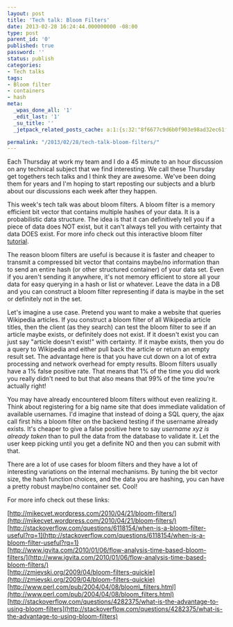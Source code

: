 ```yaml
---
layout: post
title: 'Tech talk: Bloom Filters'
date: 2013-02-28 16:24:44.000000000 -08:00
type: post
parent_id: '0'
published: true
password: ''
status: publish
categories:
- Tech talks
tags:
- Bloom filter
- containers
- hash
meta:
  _wpas_done_all: '1'
  _edit_last: '1'
  _su_title: ''
  _jetpack_related_posts_cache: a:1:{s:32:"8f6677c9d6b0f903e98ad32ec61f8deb";a:2:{s:7:"expires";i:1554378326;s:7:"payload";a:3:{i:0;a:1:{s:2:"id";i:4027;}i:1;a:1:{s:2:"id";i:3500;}i:2;a:1:{s:2:"id";i:2274;}}}}

permalink: "/2013/02/28/tech-talk-bloom-filters/"
---
```

Each Thursday at work my team and I do a 45 minute to an hour discussion on any technical subject that we find interesting. We call these Thursday get togethers tech talks and I think they are awesome. We've been doing them for years and I'm hoping to start reposting our subjects and a blurb about our discussions each week after they happen.

This week's tech talk was about bloom filters. A bloom filter is a memory efficient bit vector that contains multiple hashes of your data. It is a probabilistic data structure. The idea is that it can definitively tell you if a piece of data does NOT exist, but it can't always tell you with certainty that data DOES exist. For more info check out this interactive bloom filter [tutorial](http://billmill.org/bloomfilter-tutorial/).

The reason bloom filters are useful is because it is faster and cheaper to transmit a compressed bit vector that contains maybe/no information than to send an entire hash (or other structured container) of your data set. Even if you aren't sending it anywhere, it's not memory efficient to store all your data for easy querying in a hash or list or whatever. Leave the data in a DB and you can construct a bloom filter representing if data is maybe in the set or definitely not in the set.

Let's imagine a use case. Pretend you want to make a website that queries Wikipedia articles. If you construct a bloom filter of all Wikipedia article titles, then the client (as they search) can test the bloom filter to see if an article maybe exists, or definitely does not exist. If it doesn't exist you can just say "article doesn't exist!" with certainty. If it maybe exists, then you do a query to Wikipedia and either pull back the article or return an empty result set. The advantage here is that you have cut down on a lot of extra processing and network overhead for empty results. Bloom filters usually have a 1% false positive rate. That means that 1% of the time you did work you really didn't need to but that also means that 99% of the time you're actually right!

You may have already encountered bloom filters without even realizing it. Think about registering for a big name site that does immediate validation of available usernames. I'd imagine that instead of doing a SQL query, the ajax call first hits a bloom filter on the backend testing if the username already exists. It's cheaper to give a false positive here to say _username xyz is already taken_ than to pull the data from the database to validate it. Let the user keep picking until you get a definite NO and then you can submit with that.

There are a lot of use cases for bloom filters and they have a lot of interesting variations on the internal mechanisms. By tuning the bit vector size, the hash function choices, and the data you are hashing, you can have a pretty robust maybe/no container set. Cool!

For more info check out these links:

[http://mikecvet.wordpress.com/2010/04/21/bloom-filters/](http://mikecvet.wordpress.com/2010/04/21/bloom-filters/)  
[http://stackoverflow.com/questions/6118154/when-is-a-bloom-filter-useful?rq=1](http://stackoverflow.com/questions/6118154/when-is-a-bloom-filter-useful?rq=1)  
[http://www.igvita.com/2010/01/06/flow-analysis-time-based-bloom-filters/](http://www.igvita.com/2010/01/06/flow-analysis-time-based-bloom-filters/)  
[http://zmievski.org/2009/04/bloom-filters-quickie](http://zmievski.org/2009/04/bloom-filters-quickie)  
[http://www.perl.com/pub/2004/04/08/bloom\_filters.html](http://www.perl.com/pub/2004/04/08/bloom_filters.html)  
[http://stackoverflow.com/questions/4282375/what-is-the-advantage-to-using-bloom-filters](http://stackoverflow.com/questions/4282375/what-is-the-advantage-to-using-bloom-filters)

